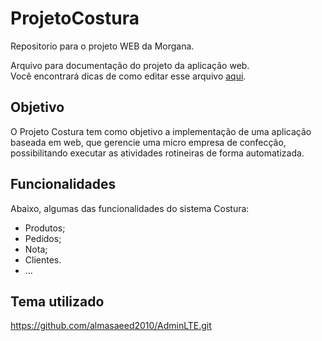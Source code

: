 # ProjetoCostura

Repositorio para o projeto WEB da Morgana.

Arquivo para documentação do projeto da aplicação web.</br>
Você encontrará dicas de como editar esse arquivo [aqui](http://blog.da2k.com.br/2015/02/08/aprenda-markdown/).

## Objetivo

O Projeto Costura tem como objetivo a implementação de uma aplicação baseada em web, que gerencie uma micro empresa de confecção, possibilitando executar as atividades rotineiras de forma automatizada.

## Funcionalidades

Abaixo, algumas das funcionalidades do sistema Costura:

- Produtos;
- Pedidos;
- Nota;
- Clientes.
- ...

## Tema utilizado
https://github.com/almasaeed2010/AdminLTE.git
